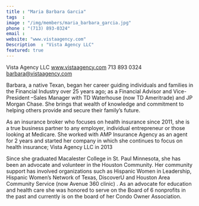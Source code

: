 ```yaml
---
title : "Maria Barbara Garcia"
tags  : 
image : "/img/members/maria_barbara_garcia.jpg"
phone : "(713) 893-0324"
email :
website: "www.vistaagency.com"
Description  : "Vista Agency LLC"
featured: true
---
```



Vista Agency LLC 
www.vistaagency.com
713 893 0324
barbara@vistaagency.com

Barbara, a native Texan, began her career guiding individuals and families in the Financial Industry over 25 years ago; as a Financial Advisor and Vice-President –Sales Manager with TD Waterhouse (now TD Ameritrade) and JP Morgan Chase.   She brings that wealth of knowledge and commitment to helping others provide and secure their family’s future.  

As an insurance broker who focuses on health insurance since 2011, she is a true business partner to any employer, individual entrepreneur or those looking at Medicare. She worked with AMP Insurance Agency as an agent for 2 years and started her company in which she continues to focus on health insurance; Vista Agency LLC in 2013

Since she graduated Macalester College in St. Paul Minnesota, she has been an advocate and volunteer in the Houston Community.    Her community support has involved organizations such as Hispanic Women in Leadership, Hispanic Women’s Network of Texas, DiscoverU and Houston Area Community Service (now Avenue 360 clinic) .   As an advocate for education and health care she was honored to serve on the Board of 6 nonprofits in the past and currently is on the board of her Condo Owner Association. 
